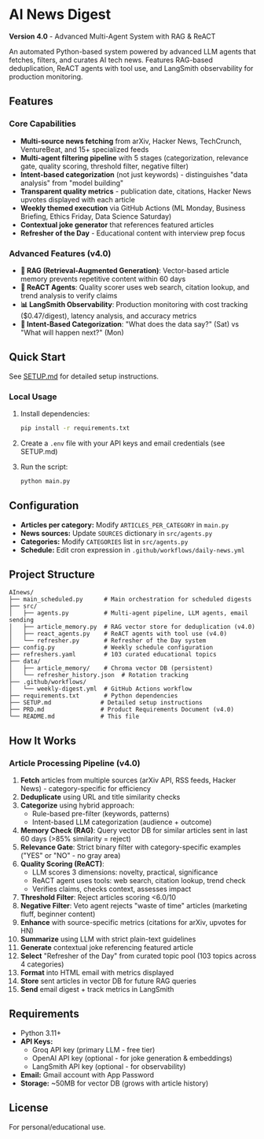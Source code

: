 # AI News Digest
**Version 4.0** - Advanced Multi-Agent System with RAG & ReACT

An automated Python-based system powered by advanced LLM agents that fetches, filters, and curates AI tech news. Features RAG-based deduplication, ReACT agents with tool use, and LangSmith observability for production monitoring.

## Features

### Core Capabilities
- **Multi-source news fetching** from arXiv, Hacker News, TechCrunch, VentureBeat, and 15+ specialized feeds
- **Multi-agent filtering pipeline** with 5 stages (categorization, relevance gate, quality scoring, threshold filter, negative filter)
- **Intent-based categorization** (not just keywords) - distinguishes "data analysis" from "model building"
- **Transparent quality metrics** - publication date, citations, Hacker News upvotes displayed with each article
- **Weekly themed execution** via GitHub Actions (ML Monday, Business Briefing, Ethics Friday, Data Science Saturday)
- **Contextual joke generator** that references featured articles
- **Refresher of the Day** - Educational content with interview prep focus

### Advanced Features (v4.0)
- **🔄 RAG (Retrieval-Augmented Generation)**: Vector-based article memory prevents repetitive content within 60 days
- **🤖 ReACT Agents**: Quality scorer uses web search, citation lookup, and trend analysis to verify claims
- **📊 LangSmith Observability**: Production monitoring with cost tracking ($0.47/digest), latency analysis, and accuracy metrics
- **🎯 Intent-Based Categorization**: "What does the data say?" (Sat) vs "What will happen next?" (Mon)

## Quick Start

See [SETUP.md](SETUP.md) for detailed setup instructions.

### Local Usage

1. Install dependencies:
   ```bash
   pip install -r requirements.txt
   ```

2. Create a `.env` file with your API keys and email credentials (see SETUP.md)

3. Run the script:
   ```bash
   python main.py
   ```

## Configuration

- **Articles per category:** Modify `ARTICLES_PER_CATEGORY` in `main.py`
- **News sources:** Update `SOURCES` dictionary in `src/agents.py`
- **Categories:** Modify `CATEGORIES` list in `src/agents.py`
- **Schedule:** Edit cron expression in `.github/workflows/daily-news.yml`

## Project Structure

```
AInews/
├── main_scheduled.py      # Main orchestration for scheduled digests
├── src/
│   ├── agents.py          # Multi-agent pipeline, LLM agents, email sending
│   ├── article_memory.py  # RAG vector store for deduplication (v4.0)
│   ├── react_agents.py    # ReACT agents with tool use (v4.0)
│   └── refresher.py       # Refresher of the Day system
├── config.py              # Weekly schedule configuration
├── refreshers.yaml        # 103 curated educational topics
├── data/
│   ├── article_memory/    # Chroma vector DB (persistent)
│   └── refresher_history.json  # Rotation tracking
├── .github/workflows/
│   └── weekly-digest.yml  # GitHub Actions workflow
├── requirements.txt       # Python dependencies
├── SETUP.md              # Detailed setup instructions
├── PRD.md                # Product Requirements Document (v4.0)
└── README.md             # This file
```

## How It Works

### Article Processing Pipeline (v4.0)

1. **Fetch** articles from multiple sources (arXiv API, RSS feeds, Hacker News) - category-specific for efficiency
2. **Deduplicate** using URL and title similarity checks
3. **Categorize** using hybrid approach:
   - Rule-based pre-filter (keywords, patterns)
   - Intent-based LLM categorization (audience + outcome)
4. **Memory Check (RAG)**: Query vector DB for similar articles sent in last 60 days (>85% similarity = reject)
5. **Relevance Gate**: Strict binary filter with category-specific examples ("YES" or "NO" - no gray area)
6. **Quality Scoring (ReACT)**:
   - LLM scores 3 dimensions: novelty, practical, significance
   - ReACT agent uses tools: web search, citation lookup, trend check
   - Verifies claims, checks context, assesses impact
7. **Threshold Filter**: Reject articles scoring <6.0/10
8. **Negative Filter**: Veto agent rejects "waste of time" articles (marketing fluff, beginner content)
9. **Enhance** with source-specific metrics (citations for arXiv, upvotes for HN)
10. **Summarize** using LLM with strict plain-text guidelines
11. **Generate** contextual joke referencing featured article
12. **Select** "Refresher of the Day" from curated topic pool (103 topics across 4 categories)
13. **Format** into HTML email with metrics displayed
14. **Store** sent articles in vector DB for future RAG queries
15. **Send** email digest + track metrics in LangSmith

## Requirements

- Python 3.11+
- **API Keys:**
  - Groq API key (primary LLM - free tier)
  - OpenAI API key (optional - for joke generation & embeddings)
  - LangSmith API key (optional - for observability)
- **Email:** Gmail account with App Password
- **Storage:** ~50MB for vector DB (grows with article history)

## License

For personal/educational use.

